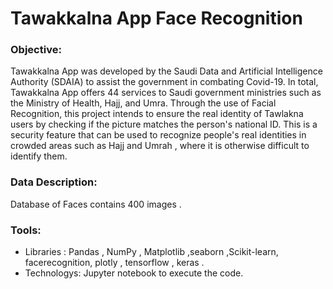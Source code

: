 # Tawakkalna App Face Recognition



### Objective:
Tawakkalna App was developed by the Saudi Data and Artificial Intelligence Authority (SDAIA) to assist the government in combating Covid-19. In total, Tawakkalna App offers 44 services to Saudi government ministries such as the Ministry of Health, Hajj, and Umra.
Through the use of Facial Recognition, this project intends to ensure the real identity of Tawlakna users by checking if the picture matches the person's national ID. This is a security feature that can be used to recognize people's real identities in crowded areas such as Hajj and Umrah , where it is otherwise difficult to identify them.


### Data Description:
Database of Faces contains 400 images .


### Tools:
* Libraries : Pandas , NumPy , Matplotlib ,seaborn ,Scikit-learn, facerecognition, plotly , tensorflow , keras .
* Technologys: Jupyter notebook to execute the code. 
